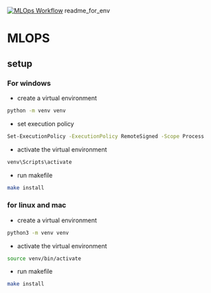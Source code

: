 [![MLOps Workflow](https://github.com/mlopsmystics/project/actions/workflows/i200469.yml/badge.svg?branch=i200469)](https://github.com/mlopsmystics/project/actions/workflows/i200469.yml)
readme_for_env

# MLOPS

## setup

### For windows

- create a virtual environment

```bash
python -m venv venv
```

- set execution policy

```bash
Set-ExecutionPolicy -ExecutionPolicy RemoteSigned -Scope Process
```

- activate the virtual environment

```bash
venv\Scripts\activate
```

- run makefile

```bash
make install
```

### for linux and mac

- create a virtual environment

```bash
python3 -m venv venv
```

- activate the virtual environment

```bash
source venv/bin/activate
```

- run makefile

```bash
make install
```
